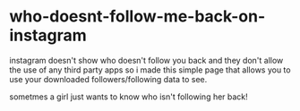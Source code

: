 # who-doesnt-follow-me-back-on-instagram

instagram doesn't show who doesn't follow you back and they don't allow the use of any third party apps so i made this simple page that allows you to use your downloaded followers/following data to see.

sometmes a girl just wants to know who isn't following her back!
